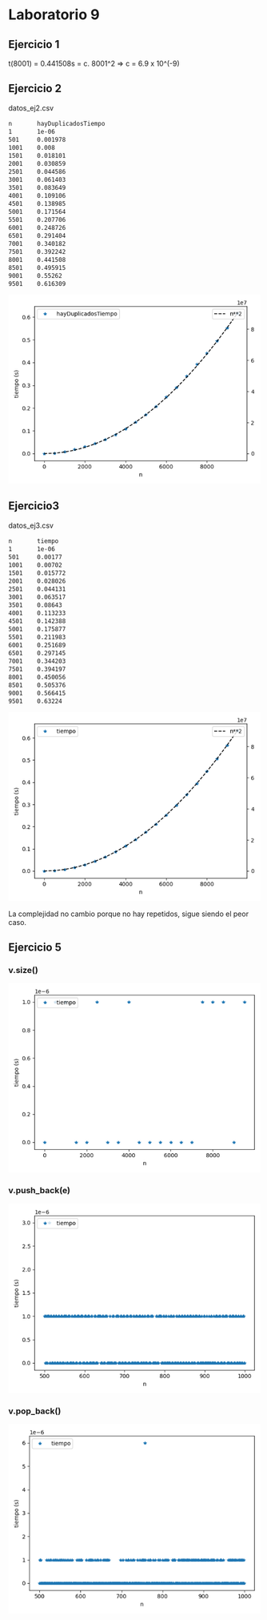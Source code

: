# Laboratorio 9

## Ejercicio 1

t(8001) = 0.441508s = c. 8001^2 => c = 6.9 x 10^(-9)

## Ejercicio 2

datos_ej2.csv

```
n	    hayDuplicadosTiempo
1	    1e-06
501	    0.001978
1001	0.008
1501	0.018101
2001	0.030859
2501	0.044586
3001	0.061403
3501	0.083649
4001	0.109106
4501	0.138985
5001	0.171564
5501	0.207706
6001	0.248726
6501	0.291404
7001	0.340182
7501	0.392242
8001	0.441508
8501	0.495915
9001	0.55262
9501	0.616309
```

<img src="./Ejercicios/grafico_ej2.png">

## Ejercicio3

datos_ej3.csv
```
n	    tiempo
1	    1e-06
501	    0.00177
1001	0.00702
1501	0.015772
2001	0.028026
2501	0.044131
3001	0.063517
3501	0.08643
4001	0.113233
4501	0.142388
5001	0.175877
5501	0.211983
6001	0.251689
6501	0.297145
7001	0.344203
7501	0.394197
8001	0.450056
8501	0.505376
9001	0.566415
9501	0.63224
```

<img src="./Ejercicios/grafico_ej3.png">

La complejidad no cambio porque no hay repetidos, sigue siendo el peor caso.

## Ejercicio 5

### v.size()

<img src="./Ejercicios/grafico_ej5_vSize.png">

### v.push_back(e)

<img src="./Ejercicios/grafico_ej5_vPushBack2.png">

### v.pop_back()

<img src="./Ejercicios/grafico_ej5_vPopBack2.png">